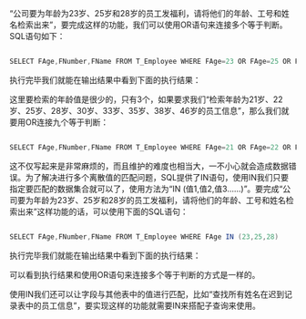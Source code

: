 “公司要为年龄为23岁、25岁和28岁的员工发福利，请将他们的年龄、工号和姓名检索出来”，要完成这样的功能，我们可以使用OR语句来连接多个等于判断。SQL语句如下：
```java  
SELECT FAge,FNumber,FName FROM T_Employee WHERE FAge=23 OR FAge=25 OR FAge=28
```
执行完毕我们就能在输出结果中看到下面的执行结果：
  
这里要检索的年龄值是很少的，只有3个，如果要求我们“检索年龄为21岁、22岁、25岁、28岁、30岁、33岁、35岁、38岁、46岁的员工信息”，那么我们就要用OR连接九个等于判断：
```java  
SELECT FAge,FNumber,FName FROM T_Employee WHERE FAge=21 OR FAge=22 OR FAge=25 OR FAge=28 OR FAge=30 OR FAge=33 OR FAge=35 OR FAge=38 OR FAge=46
```
这不仅写起来是非常麻烦的，而且维护的难度也相当大，一不小心就会造成数据错误。为了解决进行多个离散值的匹配问题，SQL提供了IN语句，使用IN我们只要指定要匹配的数据集合就可以了，使用方法为“IN (值1,值2,值3……)”。要完成“公司要为年龄为23岁、25岁和28岁的员工发福利，请将他们的年龄、工号和姓名检索出来”这样功能的话，可以使用下面的SQL语句：
```java  
SELECT FAge,FNumber,FName FROM T_Employee WHERE FAge IN (23,25,28)
```
执行完毕我们就能在输出结果中看到下面的执行结果：
  
可以看到执行结果和使用OR语句来连接多个等于判断的方式是一样的。
使用IN我们还可以让字段与其他表中的值进行匹配，比如“查找所有姓名在迟到记录表中的员工信息”，要实现这样的功能就需要IN来搭配子查询来使用。